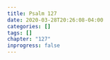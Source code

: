 ```yaml
---
title: Psalm 127
date: 2020-03-28T20:26:08-04:00
categories: []
tags: []
chapter: "127"
inprogress: false
---
```


